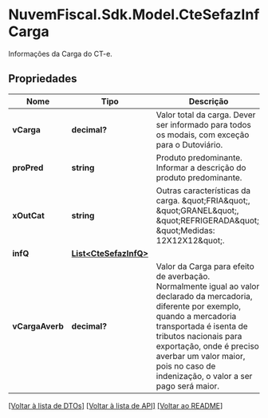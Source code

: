 # NuvemFiscal.Sdk.Model.CteSefazInfCarga
Informações da Carga do CT-e.

## Propriedades

Nome | Tipo | Descrição | Comentários
------------ | ------------- | ------------- | -------------
**vCarga** | **decimal?** | Valor total da carga.  Dever ser informado para todos os modais, com exceção para o Dutoviário. | [optional] 
**proPred** | **string** | Produto predominante.  Informar a descrição do produto predominante. | 
**xOutCat** | **string** | Outras características da carga.  \&quot;FRIA\&quot;, \&quot;GRANEL\&quot;, \&quot;REFRIGERADA\&quot;, \&quot;Medidas: 12X12X12\&quot;. | [optional] 
**infQ** | [**List&lt;CteSefazInfQ&gt;**](CteSefazInfQ.md) |  | 
**vCargaAverb** | **decimal?** | Valor da Carga para efeito de averbação.  Normalmente igual ao valor declarado da mercadoria, diferente por exemplo, quando a mercadoria transportada é isenta de tributos nacionais para exportação, onde é preciso averbar um valor maior, pois no caso de indenização, o valor a ser pago será maior. | [optional] 

[[Voltar à lista de DTOs]](../README.md#documentation-for-models) [[Voltar à lista de API]](../README.md#documentation-for-api-endpoints) [[Voltar ao README]](../README.md)

